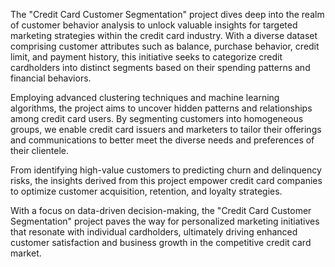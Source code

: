 The "Credit Card Customer Segmentation" project dives deep into the realm of customer behavior analysis to unlock valuable insights for targeted marketing strategies within the credit card industry. With a diverse dataset comprising customer attributes such as balance, purchase behavior, credit limit, and payment history, this initiative seeks to categorize credit cardholders into distinct segments based on their spending patterns and financial behaviors.

Employing advanced clustering techniques and machine learning algorithms, the project aims to uncover hidden patterns and relationships among credit card users. By segmenting customers into homogeneous groups, we enable credit card issuers and marketers to tailor their offerings and communications to better meet the diverse needs and preferences of their clientele.

From identifying high-value customers to predicting churn and delinquency risks, the insights derived from this project empower credit card companies to optimize customer acquisition, retention, and loyalty strategies.

With a focus on data-driven decision-making, the "Credit Card Customer Segmentation" project paves the way for personalized marketing initiatives that resonate with individual cardholders, ultimately driving enhanced customer satisfaction and business growth in the competitive credit card market.
